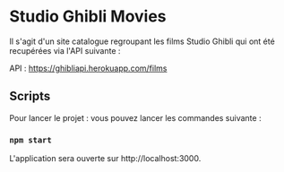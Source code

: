 # Studio Ghibli Movies

Il s'agit d'un site catalogue regroupant les films Studio Ghibli qui ont été recupérées via l'API suivante : 

API : https://ghibliapi.herokuapp.com/films



## Scripts

Pour lancer le projet : vous pouvez lancer les commandes suivante :

### `npm start`

L'application sera ouverte sur http://localhost:3000.







